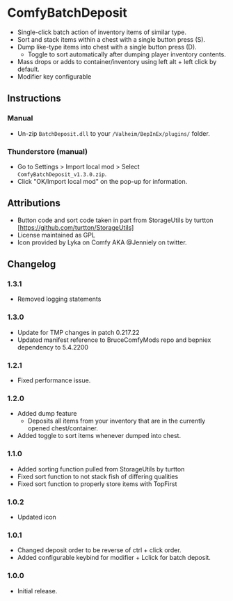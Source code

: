 # ComfyBatchDeposit

  * Single-click batch action of inventory items of similar type. 
  * Sort and stack items within a chest with a single button press (S).
  * Dump like-type items into chest with a single button press (D).
    * Toggle to sort automatically after dumping player inventory contents.
  * Mass drops or adds to container/inventory using left alt + left click by default.
  *   Modifier key configurable

## Instructions

### Manual

  * Un-zip `BatchDeposit.dll` to your `/Valheim/BepInEx/plugins/` folder.

### Thunderstore (manual)

  * Go to Settings > Import local mod > Select `ComfyBatchDeposit_v1.3.0.zip`.
  * Click "OK/Import local mod" on the pop-up for information.

## Attributions

  * Button code and sort code taken in part from StorageUtils by turtton [https://github.com/turtton/StorageUtils]
  * License maintained as GPL
  * Icon provided by Lyka on Comfy AKA @Jenniely on twitter.

## Changelog

### 1.3.1
  
  * Removed logging statements

### 1.3.0

  * Update for TMP changes in patch 0.217.22
  * Updated manifest reference to BruceComfyMods repo and bepniex dependency to 5.4.2200

### 1.2.1

  * Fixed performance issue.

### 1.2.0

  * Added dump feature
    * Deposits all items from your inventory that are in the currently opened chest/container.
  * Added toggle to sort items whenever dumped into chest.

### 1.1.0

  * Added sorting function pulled from StorageUtils by turtton
  * Fixed sort function to not stack fish of differing qualities
  * Fixed sort function to properly store items with TopFirst

### 1.0.2
  * Updated icon

### 1.0.1
  * Changed deposit order to be reverse of ctrl + click order.
  * Added configurable keybind for modifier + Lclick for batch deposit.

### 1.0.0

  * Initial release.
